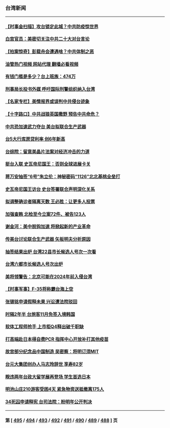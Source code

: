### 台湾新闻
---
#### [【时事金扫描】攻台锁定此城？中共防疫惊世界](../../pages/ncid1349361/n13850478.md?10230045) 
#### [白宫官员：美密切关注中共二十大对台言论](../../pages/ncid1349361/n13850733.md?10230045) 
#### [【拍案惊奇】彭载舟会遭遇啥？中共体制之恶](../../pages/ncid1349361/n13850515.md?10230045) 
#### [油管热门视频 网站代理 翻墙必看视频](http://132.145.103.77:81/youtube.html?10230045)
#### [有钱门槛是多少？台上班族：474万](../../pages/ncid1349361/n13850414.md?10230045) 
#### [刑事局长投书外媒 呼吁国际刑警组织纳入台湾](../../pages/ncid1349361/n13850369.md?10230045) 
#### [【名家专栏】美情报界或误判中共侵台迹象](../../pages/ncid1349361/n13850216.md?10230045) 
#### [【十字路口】中共战狼英国撒野 预告中共命危？](../../pages/ncid1349361/n13850225.md?10230045) 
#### [中共恐加速武力夺台 美台拟联合生产武器](../../pages/ncid1349361/n13850140.md?10230045) 
#### [台5大行库房贷利率 创6年新高](../../pages/ncid1349361/n13850321.md?10230045) 
#### [台综院：留意美晶片法案对经济冲击的力道](../../pages/ncid1349361/n13850322.md?10230045) 
#### [挺台入联 史瓦帝尼国王：否则全球进展卡关](../../pages/ncid1349361/n13850259.md?10230045) 
#### [蒋万安抽签“6号”朱立伦：神秘密码“1126”北北基桃全垒打](../../pages/ncid1349361/n13850230.md?10230045) 
#### [史瓦帝尼国王访台 史台签署联合声明深化关系](../../pages/ncid1349361/n13850084.md?10230045) 
#### [拟调整确诊者隔离天数 王必胜：让更多人投票](../../pages/ncid1349361/n13850195.md?10230045) 
#### [加强查贿 北检至今立案72件、被告123人](../../pages/ncid1349361/n13850196.md?10230045) 
#### [谢金河：美中脱钩加速 将掀起新的产业革命](../../pages/ncid1349361/n13850062.md?10230045) 
#### [传美台讨论联合生产武器 矢板明夫分析原因](../../pages/ncid1349361/n13849990.md?10230045) 
#### [抽签结果出炉 台湾22县市长候选人号次一次看](../../pages/ncid1349361/n13849958.md?10230045) 
#### [台湾六都市长候选人号次出炉](../../pages/ncid1349361/n13849906.md?10230045) 
#### [美将领警告：北京可能在2024年前入侵台湾](../../pages/ncid1349361/n13849667.md?10230045) 
#### [【时事军事】F-35将称霸台海上空](../../pages/ncid1349361/n13848979.md?10230045) 
#### [张锡铭申请假释未果 兴讼遭法院驳回](../../pages/ncid1349361/n13849002.md?10230045) 
#### [时隔2年半 台旅客11月免签入境韩国](../../pages/ncid1349361/n13849003.md?10230045) 
#### [软体工程师抢手 上市柜Q4释出破千职缺](../../pages/ncid1349361/n13849007.md?10230045) 
#### [打高端赴日本得自费PCR 指挥中心开放补打其他疫苗](../../pages/ncid1349361/n13848994.md?10230045) 
#### [故宫部分纪念品中国制造 吴密察：将明订须MIT](../../pages/ncid1349361/n13848953.md?10230045) 
#### [台元大集团创办人马志玲辞世 享寿82岁](../../pages/ncid1349361/n13848900.md?10230045) 
#### [睽违两年台政大留学展再登场 学生首选日本](../../pages/ncid1349361/n13848897.md?10230045) 
#### [明池山庄210游客受困4天 紧急物资送抵撤离175人](../../pages/ncid1349361/n13848945.md?10230045) 
#### [34死囚申请释宪 台司法院：盼明年公开判决](../../pages/ncid1349361/n13848943.md?10230045) 

---
#### 第 [ [495](./495.md?10230045) / [494](./494.md?10230045) / [493](./493.md?10230045) / [492](./492.md?10230045) / [491](./491.md?10230045) / [490](./490.md?10230045) / [489](./489.md?10230045) / [488](./488.md?10230045) ] 页
